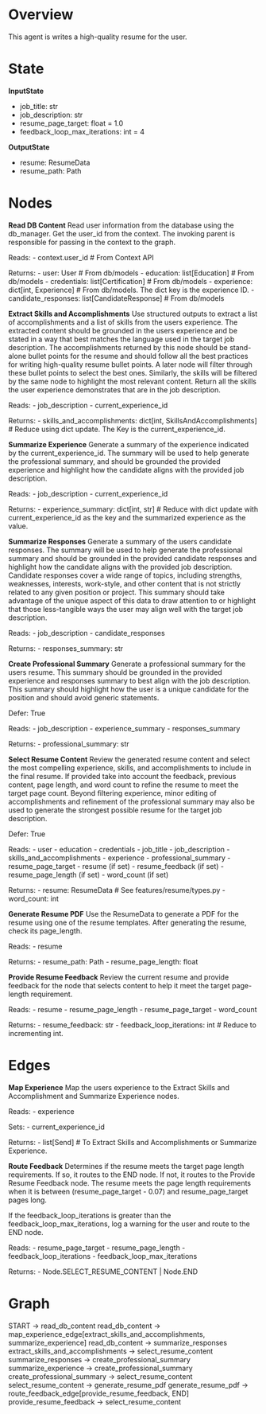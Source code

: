 # Overview
This agent is writes a high-quality resume for the user.

# State
**InputState**
- job_title: str
- job_description: str
- resume_page_target: float = 1.0
- feedback_loop_max_iterations: int = 4

**OutputState**
- resume: ResumeData
- resume_path: Path

# Nodes
**Read DB Content**
Read user information from the database using the db_manager. Get the user_id from the context. The invoking parent is responsible for passing in the context to the graph.

Reads:
    - context.user_id # From Context API

Returns:
    - user: User # From db/models
    - education: list[Education] # From db/models
    - credentials: list[Certification] # From db/models
    - experience: dict[int, Experience] # From db/models. The dict key is the experience ID.
    - candidate_responses: list[CandidateResponse] # From db/models

**Extract Skills and Accomplishments**
Use structured outputs to extract a list of accomplishments and a list of skills from the users experience. The extracted content should be grounded in the users experience and be stated in a way that best matches the language used in the target job description. The accomplishments returned by this node should be stand-alone bullet points for the resume and should follow all the best practices for writing high-quality resume bullet points. A later node will filter through these bullet points to select the best ones. Similarly, the skills will be filtered by the same node to highlight the most relevant content. Return all the skills the user experience demonstrates that are in the job description. 

Reads:
    - job_description
    - current_experience_id

Returns:
    - skills_and_accomplishments: dict[int, SkillsAndAccomplishments] # Reduce using dict update. The Key is the current_experience_id.

**Summarize Experience**
Generate a summary of the experience indicated by the current_experience_id. The summary will be used to help generate the professional summary, and should be grounded the provided experience and highlight how the candidate aligns with the provided job description.

Reads:
    - job_description
    - current_experience_id

Returns:
    - experience_summary: dict[int, str] # Reduce with dict update with current_experience_id as the key and the summarized experience as the value.

**Summarize Responses**
Generate a summary of the users candidate responses. The summary will be used to help generate the professional summary and should be grounded in the provided candidate responses and highlight how the candidate aligns with the provided job description. Candidate responses cover a wide range of topics, including strengths, weaknesses, interests, work-style, and other content that is not strictly related to any given position or project. This summary should take advantage of the unique aspect of this data to draw attention to or highlight that those less-tangible ways the user may align well with the target job description.

Reads:
    - job_description
    - candidate_responses

Returns:
    - responses_summary: str

**Create Professional Summary**
Generate a professional summary for the users resume. This summary should be grounded in the provided experience and responses summary to best align with the job description. This summary should highlight how the user is a unique candidate for the position and should avoid generic statements.

Defer: True

Reads:
    - job_description
    - experience_summary
    - responses_summary

Returns:
    - professional_summary: str

**Select Resume Content**
Review the generated resume content and select the most compelling experience, skills, and accomplishments to include in the final resume. If provided take into account the feedback, previous content, page length, and word count to refine the resume to meet the target page count. Beyond filtering experience, minor editing of accomplishments and refinement of the professional summary may also be used to generate the strongest possible resume for the target job description.

Defer: True

Reads:
    - user
    - education
    - credentials
    - job_title
    - job_description
    - skills_and_accomplishments
    - experience
    - professional_summary
    - resume_page_target
    - resume (if set)
    - resume_feedback (if set)
    - resume_page_length (if set)
    - word_count (if set)

Returns:
    - resume: ResumeData # See features/resume/types.py
    - word_count: int

**Generate Resume PDF**
Use the ResumeData to generate a PDF for the resume using one of the resume templates. After generating the resume, check its page_length.

Reads:
    - resume

Returns:
    - resume_path: Path
    - resume_page_length: float

**Provide Resume Feedback**
Review the current resume and provide feedback for the node that selects content to help it meet the target page-length requirement.

Reads:
    - resume
    - resume_page_length
    - resume_page_target
    - word_count

Returns:
    - resume_feedback: str
    - feedback_loop_iterations: int # Reduce to incrementing int.

# Edges
**Map Experience**
Map the users experience to the Extract Skills and Accomplishment and Summarize Experience nodes.

Reads:
    - experience

Sets:
    - current_experience_id

Returns:
    - list[Send] # To Extract Skills and Accomplishments or Summarize Experience.

**Route Feedback**
Determines if the resume meets the target page length requirements. If so, it routes to the END node. If not, it routes to the Provide Resume Feedback node. The resume meets the page length requirements when it is between (resume_page_target - 0.07) and resume_page_target pages long.

If the feedback_loop_iterations is greater than the feedback_loop_max_iterations, log a warning for the user and route to the END node.

Reads:
    - resume_page_target
    - resume_page_length
    - feedback_loop_iterations
    - feedback_loop_max_iterations

Returns:
    - Node.SELECT_RESUME_CONTENT | Node.END

# Graph

START -> read_db_content
read_db_content -> map_experience_edge[extract_skills_and_accomplishments, summarize_experience]
read_db_content -> summarize_responses
extract_skills_and_accomplishments -> select_resume_content
summarize_responses -> create_professional_summary
summarize_experience -> create_professional_summary
create_professional_summary -> select_resume_content
select_resume_content -> generate_resume_pdf
generate_resume_pdf -> route_feedback_edge[provide_resume_feedback, END]
provide_resume_feedback -> select_resume_content